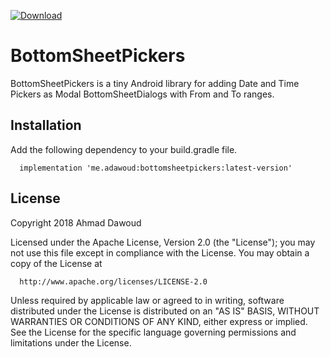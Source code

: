 [ ![Download](https://api.bintray.com/packages/adawoud/BottomSheetRangePickers/com.adawoud.bottomsheetrangepickers/images/download.svg) ](https://bintray.com/adawoud/BottomSheetRangePickers/com.adawoud.bottomsheetrangepickers/_latestVersion)


# BottomSheetPickers

BottomSheetPickers is a tiny Android library for adding Date and Time Pickers as Modal BottomSheetDialogs with From and To ranges.

## Installation

Add the following dependency to your build.gradle file.

      implementation 'me.adawoud:bottomsheetpickers:latest-version'

## License

Copyright 2018 Ahmad Dawoud

   Licensed under the Apache License, Version 2.0 (the "License");
   you may not use this file except in compliance with the License.
   You may obtain a copy of the License at
         
      http://www.apache.org/licenses/LICENSE-2.0

   Unless required by applicable law or agreed to in writing, software
   distributed under the License is distributed on an "AS IS" BASIS,
   WITHOUT WARRANTIES OR CONDITIONS OF ANY KIND, either express or implied.
   See the License for the specific language governing permissions and
   limitations under the License.
